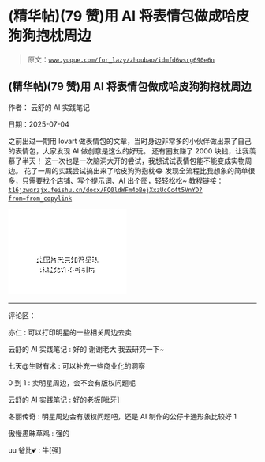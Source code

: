 # (精华帖)(79 赞)用 AI 将表情包做成哈皮狗狗抱枕周边

> 原文：[`www.yuque.com/for_lazy/zhoubao/idmfd6wsrg690e6n`](https://www.yuque.com/for_lazy/zhoubao/idmfd6wsrg690e6n)

## (精华帖)(79 赞)用 AI 将表情包做成哈皮狗狗抱枕周边

作者： 云舒的 AI 实践笔记

日期：2025-07-04

之前出过一期用 lovart 做表情包的文章，当时身边非常多的小伙伴做出来了自己的表情包，大家发现 AI 做创意是这么的好玩。
还有圈友赚了 2000 块钱，让我羡慕了半天！ 这一次也是一次脑洞大开的尝试，我想试试表情包能不能变成实物周边。 花了一周的实践尝试搞出来了哈皮狗狗抱枕😂 发现全流程比我想象的简单很多，只需要找个店铺、写个提示词、AI 出个图，轻轻松松~
教程链接：[`t16jzwqrzjx.feishu.cn/docx/FQ0ldWFm4oBejXxzUcCc4t5VnYD?from=from_copylink`](https://t16jzwqrzjx.feishu.cn/docx/FQ0ldWFm4oBejXxzUcCc4t5VnYD?from=from_copylink)

![](img/2a28476e9298d106bf8ec3d1cd5f9e5b.png "None")

* * *

评论区：

亦仁 : 可以打印明星的一些相关周边去卖

云舒的 AI 实践笔记 : 好的 谢谢老大 我去研究一下~

七天@生财有术 : 可以补充一些商业化的洞察

0 到 1 : 卖明星周边，会不会有版权问题呢

云舒的 AI 实践笔记 : 好的老板[呲牙]

冬丽传奇 : 明星周边会有版权问题吧，还是 AI 制作的公仔卡通形象比较好 1

傲慢愚昧草鸡 : 强的

uu 爸比💕 : 牛[强]